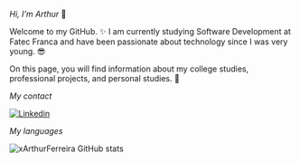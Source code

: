 *Hi, I’m Arthur* 👋

Welcome to my GitHub. ✨
I am currently studying Software Development at Fatec Franca and have been passionate about technology since I was very young. 😎

On this page, you will find information about my college studies, professional projects, and personal studies. 📖

*My contact*

[![Linkedin](https://img.shields.io/badge/LinkedIn-0077B5?style=for-the-badge&logo=linkedin&logoColor=white)](https://br.linkedin.com/in/arthur-ferreira-813885204)

*My languages*

![xArthurFerreira GitHub stats](https://github-readme-stats.vercel.app/api?username=xArthurFerreira&show_icons=true&theme=radical)

